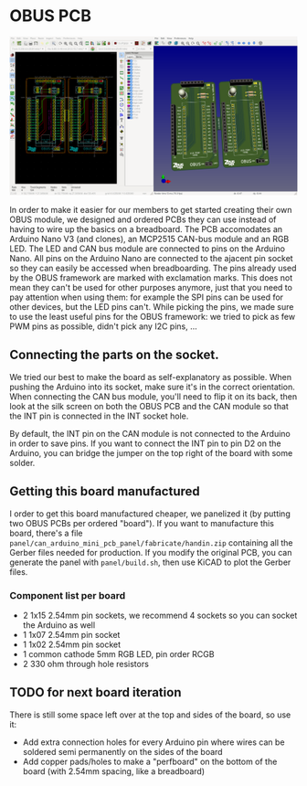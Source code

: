 # OBUS PCB

![The panelized OBUS PCB](./pcb_kicad.png)

In order to make it easier for our members to get started creating their own OBUS module,
we designed and ordered PCBs they can use instead of having to wire up the basics
on a breadboard. The PCB accomodates an Arduino Nano V3 (and clones), an MCP2515 CAN-bus module
and an RGB LED. The LED and CAN bus module are connected to pins on the
Arduino Nano. All pins on the Arduino Nano are connected to the ajacent pin socket so
they can easily be accessed when breadboarding.
The pins already used by the OBUS framework are marked with exclamation marks. This does
not mean they can't be used for other purposes anymore, just that you need to pay
attention when using them: for example the SPI pins can be used for other devices, but
the LED pins can't. While picking the pins, we made sure to use the least useful pins
for the OBUS framework: we tried to pick as few PWM pins as possible, didn't pick any I2C
pins, ...

## Connecting the parts on the socket.

We tried our best to make the board as self-explanatory as possible. When pushing the
Arduino into its socket, make sure it's in the correct orientation. When connecting the
CAN bus module, you'll need to flip it on its back, then look at the silk screen on both
the OBUS PCB and the CAN module so that the INT pin is connected in the INT socket hole.

By default, the INT pin on the CAN module is not connected to the Arduino in order to
save pins. If you want to connect the INT pin to pin D2 on the Arduino, you can bridge
the jumper on the top right of the board with some solder.

## Getting this board manufactured

I order to get this board manufactured cheaper, we panelized it (by putting two OBUS PCBs per ordered "board"). If you want to manufacture this board, there's a file `panel/can_arduino_mini_pcb_panel/fabricate/handin.zip` containing all the
Gerber files needed for production. If you modify the original PCB, you can generate
the panel with `panel/build.sh`, then use KiCAD to plot the Gerber files.

### Component list per board

- 2 1x15 2.54mm pin sockets, we recommend 4 sockets so you can socket the Arduino as well
- 1 1x07 2.54mm pin socket
- 1 1x02 2.54mm pin socket
- 1 common cathode 5mm RGB LED, pin order RCGB
- 2 330 ohm through hole resistors

## TODO for next board iteration

There is still some space left over at the top and sides of the board, so use it:

- Add extra connection holes for every Arduino pin where wires can be soldered semi permanently on the sides of the board
- Add copper pads/holes to make a "perfboard" on the bottom of the board (with 2.54mm spacing, like a breadboard)


